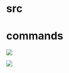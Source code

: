 



# src 


# commands


![](aharo24%202023-02-07%20at%202.29.35%20PM.png)

![](aharo24%202023-02-07%20at%202.29.51%20PM.png)










